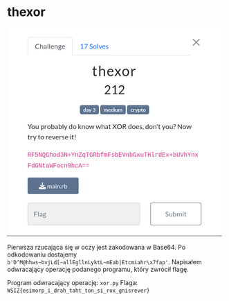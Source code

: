# thexor
![](6eb50845976f628b4d7fd59996ad223b)

Pierwsza rzucająca się w oczy jest zakodowana w Base64. Po odkodowaniu dostajemy `b'D^M@hhws~bvjLd[~allEgllnLyktL~mEab|Etcmiahr\x7fap'`.
Napisałem odwracający operację podanego programu, który zwrócił flagę.

Program odwracający operację: `xor.py`
Flaga: `WSIZ{esimorp_i_drah_taht_ton_si_rox_gnisrever}`